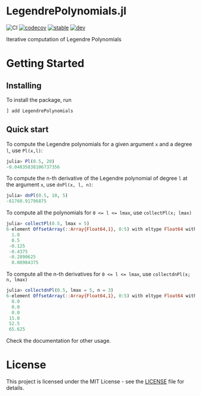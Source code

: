 # LegendrePolynomials.jl

![CI](https://github.com/jishnub/LegendrePolynomials.jl/workflows/CI/badge.svg?branch=master)
[![codecov](https://codecov.io/gh/jishnub/LegendrePolynomials.jl/branch/master/graph/badge.svg?token=PGMRgetYmz)](https://codecov.io/gh/jishnub/LegendrePolynomials.jl)
[![stable](https://img.shields.io/badge/docs-stable-blue.svg)](https://jishnub.github.io/LegendrePolynomials.jl/stable)
[![dev](https://img.shields.io/badge/docs-latest-blue.svg)](https://jishnub.github.io/LegendrePolynomials.jl/dev)

Iterative computation of Legendre Polynomials

# Getting Started

## Installing

To install the package, run 

```julia
] add LegendrePolynomials
```

## Quick start

To compute the Legendre polynomials for a given argument `x` and a degree `l`, use `Pl(x,l)`:

```julia
julia> Pl(0.5, 20)
-0.04835838106737356
```

To compute the n-th derivative of the Legendre polynomial of degree `l` at the argument `x`, use `dnPl(x, l, n)`:

```julia
julia> dnPl(0.5, 10, 5)
-61760.91796875
```

To compute all the polynomials for `0 <= l <= lmax`, use `collectPl(x; lmax)`

```julia
julia> collectPl(0.5, lmax = 5)
6-element OffsetArray(::Array{Float64,1}, 0:5) with eltype Float64 with indices 0:5:
  1.0
  0.5
 -0.125
 -0.4375
 -0.2890625
  0.08984375
```

To compute all the n-th derivatives for `0 <= l <= lmax`, use `collectdnPl(x; n, lmax)`

```julia
julia> collectdnPl(0.5, lmax = 5, n = 3)
6-element OffsetArray(::Array{Float64,1}, 0:5) with eltype Float64 with indices 0:5:
  0.0
  0.0
  0.0
 15.0
 52.5
 65.625
```

Check the documentation for other usage.

# License

This project is licensed under the MIT License - see the [LICENSE](https://github.com/jishnub/LegendrePolynomials.jl/blob/master/LICENSE) file for details.